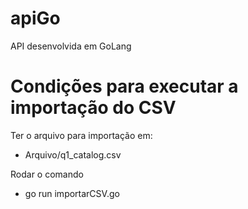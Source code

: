 # apiGo
API desenvolvida em GoLang

# Condições para executar a importação do CSV

Ter o arquivo para importação em:
 - Arquivo/q1_catalog.csv
 
Rodar o comando
 - go run importarCSV.go
